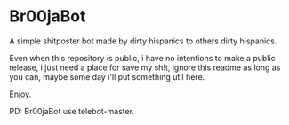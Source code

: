 # Br00jaBot
A simple shitposter bot made by dirty hispanics to others dirty hispanics.

Even when this repository is public, i have no intentions to make a public release, i just need a place for save my sh!t, ignore this readme as long as you can, maybe some day i'll put something util here.

Enjoy.

PD: Br00jaBot use telebot-master. 

